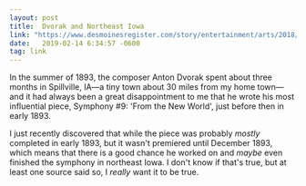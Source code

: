 ```yaml
---
layout: post
title:  Dvorak and Northeast Iowa
link: "https://www.desmoinesregister.com/story/entertainment/arts/2018/06/14/antonin-dvorak-composer-iowa-spillville/694711002/html"
date:   2019-02-14 6:34:57 -0600
tag: link
---
```

In the summer of 1893, the composer Anton Dvorak spent about three months in Spillville, IA—a tiny town about 30 miles from my home town—and it had always been a great disappointment to me that he wrote his most influential piece, Symphony #9: 'From the New World', just before then in early 1893.

I just recently discovered that while the piece was probably *mostly* completed in early 1893, but it wasn't premiered until December 1893, which means that there is a good chance he worked on and *maybe* even finished the symphony in northeast Iowa. I don't know if that's true, but at least one source said so, I *really* want it to be true.